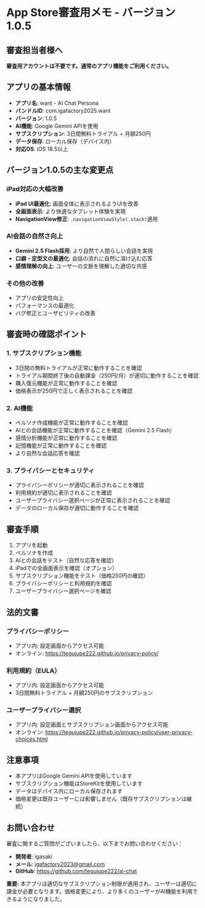 # App Store審査用メモ - バージョン1.0.5

## 審査担当者様へ

**審査用アカウントは不要です。通常のアプリ機能をご利用ください。**

## アプリの基本情報

- **アプリ名**: want - AI Chat Persona
- **バンドルID**: com.igafactory2025.want
- **バージョン**: 1.0.5
- **AI機能**: Google Gemini APIを使用
- **サブスクリプション**: 3日間無料トライアル + 月額250円
- **データ保存**: ローカル保存（デバイス内）
- **対応OS**: iOS 18.5以上

## バージョン1.0.5の主な変更点

### iPad対応の大幅改善
- **iPad UI最適化**: 画面全体に表示されるようUIを改善
- **全画面表示**: より快適なタブレット体験を実現
- **NavigationView修正**: `.navigationViewStyle(.stack)`適用

### AI会話の自然さ向上
- **Gemini 2.5 Flash採用**: より自然で人間らしい会話を実現
- **口癖・定型文の最適化**: 会話の流れに自然に溶け込む応答
- **感情理解の向上**: ユーザーの文脈を理解した適切な共感

### その他の改善
- アプリの安定性向上
- パフォーマンスの最適化
- バグ修正とユーザビリティの改善

## 審査時の確認ポイント

### 1. サブスクリプション機能
- 3日間の無料トライアルが正常に動作することを確認
- トライアル期間終了後の自動課金（250円/月）が適切に動作することを確認
- 購入復元機能が正常に動作することを確認
- 価格表示が250円で正しく表示されることを確認

### 2. AI機能
- ペルソナ作成機能が正常に動作することを確認
- AIとの会話機能が正常に動作することを確認（Gemini 2.5 Flash）
- 感情分析機能が正常に動作することを確認
- 記憶機能が正常に動作することを確認
- より自然な会話応答を確認

### 3. プライバシーとセキュリティ
- プライバシーポリシーが適切に表示されることを確認
- 利用規約が適切に表示されることを確認
- ユーザープライバシー選択ページが正常に表示されることを確認
- データのローカル保存が適切に動作することを確認

## 審査手順

1. アプリを起動
2. ペルソナを作成
3. AIとの会話をテスト（自然な応答を確認）
4. iPadでの全画面表示を確認（オプション）
5. サブスクリプション機能をテスト（価格250円の確認）
6. プライバシーポリシーと利用規約を確認
7. ユーザープライバシー選択ページを確認

## 法的文書

### プライバシーポリシー
- アプリ内: 設定画面からアクセス可能
- オンライン: https://tegujupe222.github.io/privacy-policy/

### 利用規約（EULA）
- アプリ内: 設定画面からアクセス可能
- 3日間無料トライアル + 月額250円のサブスクリプション

### ユーザープライバシー選択
- アプリ内: 設定画面とサブスクリプション画面からアクセス可能
- オンライン: https://tegujupe222.github.io/privacy-policy/user-privacy-choices.html

## 注意事項

- 本アプリはGoogle Gemini APIを使用しています
- サブスクリプション機能はStoreKitを使用しています
- データはデバイス内にローカル保存されます
- 価格変更は既存ユーザーには影響しません（既存サブスクリプションは継続）

## お問い合わせ

審査に関するご質問がございましたら、以下までお問い合わせください：

- **開発者**: igasaki
- **メール**: igafactory2023@gmail.com
- **GitHub**: https://github.com/tegujupe222/ai-chat

**重要:** 本アプリは適切なサブスクリプション制限が適用され、ユーザーは適切に課金が必要となります。価格変更により、より多くのユーザーがAI機能を利用できるようになりました。 